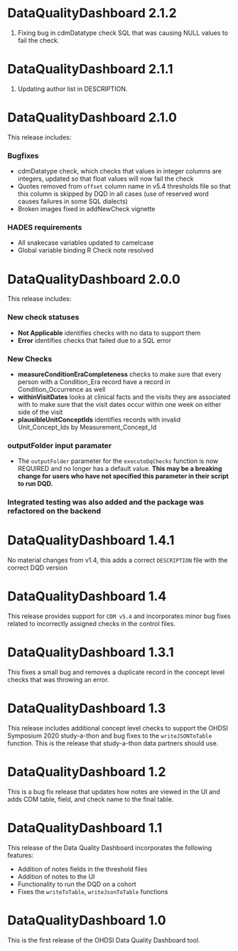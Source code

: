 DataQualityDashboard 2.1.2
==========================

1. Fixing bug in cdmDatatype check SQL that was causing NULL values to fail the check.

DataQualityDashboard 2.1.1
==========================

1. Updating author list in DESCRIPTION.

DataQualityDashboard 2.1.0
==========================
This release includes:

### Bugfixes

  - cdmDatatype check, which checks that values in integer columns are integers, updated so that float values will now fail the check
  - Quotes removed from `offset` column name in v5.4 thresholds file so that this column is skipped by DQD in all cases (use of reserved word causes failures in some SQL dialects)
  - Broken images fixed in addNewCheck vignette

### HADES requirements

  - All snakecase variables updated to camelcase
  - Global variable binding R Check note resolved

DataQualityDashboard 2.0.0
===========================
This release includes:

### New check statuses

  - **Not Applicable** identifies checks with no data to support them
  - **Error** identifies checks that failed due to a SQL error

### New Checks

  - **measureConditionEraCompleteness** checks to make sure that every person with a Condition_Era record have a record in Condition_Occurrence as well
  - **withinVisitDates** looks at clinical facts and the visits they are associated with to make sure that the visit dates occur within one week on either side of the visit
  - **plausibleUnitConceptIds** identifies records with invalid Unit_Concept_Ids by Measurement_Concept_Id

### outputFolder input paramater

  - The `outputFolder` parameter for the `executeDqChecks` function is now REQUIRED and no longer has a default value.  **This may be a breaking change for users who have not specified this parameter in their script to run DQD.**

### Integrated testing was also added and the package was refactored on the backend

DataQualityDashboard 1.4.1
===========================
No material changes from v1.4, this adds a correct `DESCRIPTION` file 
with the correct DQD version

DataQualityDashboard 1.4
===========================
This release provides support for `CDM v5.4` and incorporates minor bug fixes 
related to incorrectly assigned checks in the control files.

DataQualityDashboard 1.3.1
===========================
This fixes a small bug and removes a duplicate record in the concept level checks 
that was throwing an error.

DataQualityDashboard 1.3
===========================
This release includes additional concept level checks to support 
the OHDSI Symposium 2020 study-a-thon and bug fixes to the `writeJSONToTable` function. 
This is the release that study-a-thon data partners should use.

DataQualityDashboard 1.2
===========================
This is a bug fix release that updates how notes are viewed in the UI and adds 
CDM table, field, and check name to the final table.

DataQualityDashboard 1.1
===========================
This release of the Data Quality Dashboard incorporates the following features:
- Addition of notes fields in the threshold files
- Addition of notes to the UI
- Functionality to run the DQD on a cohort
- Fixes the `writeToTable`, `writeJsonToTable` functions

DataQualityDashboard 1.0
===========================
This is the first release of the OHDSI Data Quality Dashboard tool.
